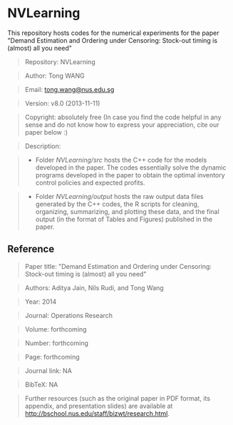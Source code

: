 NVLearning
==========
This repository hosts codes for the numerical experiments for the paper "Demand Estimation and Ordering under Censoring: Stock-out timing is (almost) all you need"


>Repository:     NVLearning

>Author:         Tong WANG

>Email:          tong.wang@nus.edu.sg

>Version:        v8.0 (2013-11-11)

>Copyright:      absolutely free (In case you find the code helpful in any sense and do not know how to express your appreciation, cite our paper below :)

>Description:

>* Folder _NVLearning/src_ hosts the C++ code for the models developed in the paper. The codes essentially solve the dynamic programs developed in the paper to obtain the optimal inventory control policies and expected profits.

>* Folder _NVLearning/output_ hosts the raw output data files generated by the C++ codes, the R scripts for cleaning, organizing, summarizing, and plotting these data, and the final output (in the format of Tables and Figures) published in the paper.


Reference
---------

>Paper title:    "Demand Estimation and Ordering under Censoring: Stock-out timing is (almost) all you need"

>Authors:        Aditya Jain, Nils Rudi, and Tong Wang

>Year:           2014

>Journal:        Operations Research

>Volume:         forthcoming

>Number:         forthcoming

>Page:           forthcoming

>Journal link:   NA

>BibTeX:         NA
    
>Further resources (such as the original paper in PDF format, its appendix, and presentation slides) are available at http://bschool.nus.edu/staff/bizwt/research.html.





